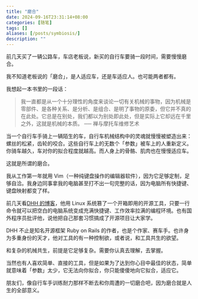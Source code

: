 ```yaml
---
title: "磨合"
date: 2024-09-16T23:31:14+08:00
categories: [随笔]
tags: []
aliases: [/posts/symbiosis/]
description: ""
---
```


前几天买了一辆公路车，车店老板说，新买的自行车要骑一段时间，需要慢慢磨合。

我不知道老板说的「磨合」，是人适应车，还是车适应人。也可能两者都有。

我想起一本书里的一段话：

> 我一直都是从一个十分理性的角度来谈论一切有关机械的事物，因为机械是零部件、是各种关系、是分析、是组合、是明了事物的原委，但它并不真的在此处。它总是在别处，我们都以为别处即此处，但是实际上它却远在千里之外，这就是机械的本质。
> ── 禅与摩托车维修艺术

当一个自行车手骑上一辆陌生的车，自行车机械结构中的灵魂就慢慢被塑造出来：螺丝的松紧，齿轮的咬合。这些自行车上的无数个「参数」被车上的人重新定义。你骑车越久，车对你的拟合程度就越高。而人身上的骨骼、肌肉也在慢慢适应车。

这就是所谓的磨合。

我从工作第一年就用 Vim（一种纯键盘操作的编辑器软件），因为它足够定制，足够自洽。我身边同事拿我的电脑甚至打不出一句完整的话，因为电脑所有快捷键、键盘映射都变了样。

前几天看[DHH 的博客](https://world.hey.com/dhh/why-don-t-more-people-use-linux-33b75f53)，他用 Linux 系统篡了一个开箱即用的开源工具，只要一行命令就可以把空白的电脑系统变成充满快捷键、工作效率拉满的编程环境。也有国外程序员批评他，说他把自己那套习惯搞成了开源项目让大家学。

DHH 不止是知名开源框架 Ruby on Rails 的作者，也是个作家、赛车手。也许身为多重身份的天才，他对工具的有一种控制欲，或者说，和工具共生的欲望。

和复杂的机械共生，前提是它足够复杂。需要你认真去理解，去掌握。

当然也有人喜欢简单、直接的工具，但是如果为了达到你心目中最佳的状态，简单就意味着「参数」太少，它无法向你拟合，你只能傻傻地向它拟合，适应它。

朋友们，像自行车手训练耐力那样不断去和你周遭的一切磨合吧，因为磨合就是人生的全部意义。
